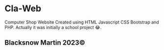 # Cla-Web
Computer Shop Website
Created using HTML Javascript CSS 
Bootstrap and PHP.
Actually it was initially a school project 😂.
## Blacksnow Martin 2023©
